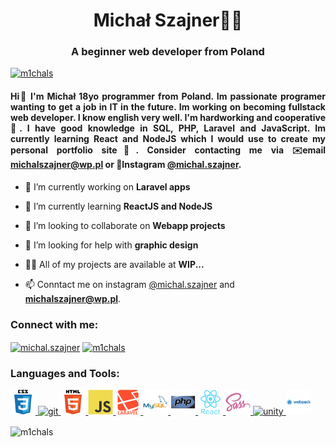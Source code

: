 <h1 align="center">Michał Szajner👨‍💻</h1>
<h3 align="center">A beginner web developer from Poland</h3>
<p align="left"> <a href="https://github.com/ryo-ma/github-profile-trophy"><img src="https://github-profile-trophy.vercel.app/?username=m1chals" alt="m1chals" /></a> </p>

<h4 align="justify">Hi👋 I'm Michał 18yo programmer from Poland. Im passionate programer wanting to get a job in IT in the future. Im working on becoming fullstack web developer. I know english very well. I'm hardworking and cooperative💪. I have good knowledge in SQL, PHP, Laravel and JavaScript. Im currently learning React and NodeJS which I would use to create my personal portfolio site📂. Consider contacting me via ✉️email <a href="mailto:michalszajner@wp.pl">michalszajner@wp.pl</a> or 📸Instagram <a href="https://www.instagram.com/michal.szajner/">@michal.szajner</a>. </h4> 
  

- 🔭 I’m currently working on **Laravel apps**

- 🌱 I’m currently learning **ReactJS and NodeJS**

- 👯 I’m looking to collaborate on **Webapp projects**

- 🤝 I’m looking for help with **graphic design**

- 👨‍💻 All of my projects are available at **WIP...**

- 📫 Conntact me on instagram [@michal.szajner](https://www.instagram.com/michal.szajner/) and **michalszajner@wp.pl**.

<h3 align="left">Connect with me:</h3>
<p align="left">
<a href="https://instagram.com/michal.szajner" target="blank"><img align="center" src="https://raw.githubusercontent.com/rahuldkjain/github-profile-readme-generator/master/src/images/icons/Social/instagram.svg" alt="michal.szajner" height="30" width="40" /></a>
<a href="https://www.youtube.com/c/m1chals" target="blank"><img align="center" src="https://raw.githubusercontent.com/rahuldkjain/github-profile-readme-generator/master/src/images/icons/Social/youtube.svg" alt="m1chals" height="30" width="40" /></a>
</p>

<h3 align="left">Languages and Tools:</h3>
<p align="left"> <a href="https://www.w3schools.com/css/" target="_blank" rel="noreferrer"> <img src="https://raw.githubusercontent.com/devicons/devicon/master/icons/css3/css3-original-wordmark.svg" alt="css3" width="40" height="40"/> </a> <a href="https://git-scm.com/" target="_blank" rel="noreferrer"> <img src="https://www.vectorlogo.zone/logos/git-scm/git-scm-icon.svg" alt="git" width="40" height="40"/> </a> <a href="https://www.w3.org/html/" target="_blank" rel="noreferrer"> <img src="https://raw.githubusercontent.com/devicons/devicon/master/icons/html5/html5-original-wordmark.svg" alt="html5" width="40" height="40"/> </a> <a href="https://developer.mozilla.org/en-US/docs/Web/JavaScript" target="_blank" rel="noreferrer"> <img src="https://raw.githubusercontent.com/devicons/devicon/master/icons/javascript/javascript-original.svg" alt="javascript" width="40" height="40"/> </a> <a href="https://laravel.com/" target="_blank" rel="noreferrer"> <img src="https://raw.githubusercontent.com/devicons/devicon/master/icons/laravel/laravel-plain-wordmark.svg" alt="laravel" width="40" height="40"/> </a> <a href="https://www.mysql.com/" target="_blank" rel="noreferrer"> <img src="https://raw.githubusercontent.com/devicons/devicon/master/icons/mysql/mysql-original-wordmark.svg" alt="mysql" width="40" height="40"/> </a> <a href="https://www.php.net" target="_blank" rel="noreferrer"> <img src="https://raw.githubusercontent.com/devicons/devicon/master/icons/php/php-original.svg" alt="php" width="40" height="40"/> </a> <a href="https://reactjs.org/" target="_blank" rel="noreferrer"> <img src="https://raw.githubusercontent.com/devicons/devicon/master/icons/react/react-original-wordmark.svg" alt="react" width="40" height="40"/> </a> <a href="https://sass-lang.com" target="_blank" rel="noreferrer"> <img src="https://raw.githubusercontent.com/devicons/devicon/master/icons/sass/sass-original.svg" alt="sass" width="40" height="40"/> </a> <a href="https://unity.com/" target="_blank" rel="noreferrer"> <img src="https://www.vectorlogo.zone/logos/unity3d/unity3d-icon.svg" alt="unity" width="40" height="40"/> </a> <a href="https://webpack.js.org" target="_blank" rel="noreferrer"> <img src="https://raw.githubusercontent.com/devicons/devicon/d00d0969292a6569d45b06d3f350f463a0107b0d/icons/webpack/webpack-original-wordmark.svg" alt="webpack" width="40" height="40"/> </a> </p>

<p><img align="center" src="https://github-readme-streak-stats.herokuapp.com/?user=m1chals&" alt="m1chals" /></p>
